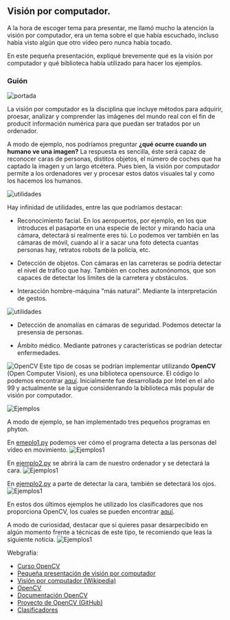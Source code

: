 ## Visión por computador.

A la hora de escoger tema para presentar, me llamó mucho la atención la visión por computador, era un tema sobre el que había escuchado, incluso había visto algún que otro vídeo pero nunca había tocado.

En este pequeña presentación, expliqué brevemente qué es la visión por computador y qué biblioteca había utilizado para hacer los ejemplos.

### Guión

![portada](https://github.com/sergiovp/PDIH/blob/master/Exposici%C3%B3n/images/P1.png)

La visión por computador es la disciplina que incluye métodos para adquirir, proesar, analizar y comprender las imágenes del mundo real con el fin de producit información numérica para que puedan ser tratados por un ordenador.

A modo de ejemplo, nos podríamos preguntar **¿qué ocurre cuando un humano ve una imagen?**
La respuesta es sencilla, éste será capaz de reconocer caras de personas, distitos objetos, el número de coches que ha captado la imagen y un largo etcétera. Pues bien, la visión por computador permite a los ordenadores ver y procesar estos datos visuales tal y como los hacemos los humanos.

![utilidades](https://github.com/sergiovp/PDIH/tree/master/Exposici%C3%B3n/images/P2.png)

Hay infinidad de utilidades, entre las que podríamos destacar:

+ Reconocimiento facial. En los aeropuertos, por ejemplo, en los que introduces el pasaporte en una especie de lector y mirando hacia una cámara, detectará si realmente eres tú. Lo podemos ver también en las cámaras de móvil, cuando al ir a sacar una foto detecta cuantas personas hay, retratos robots de la policia, etc.

+ Detección de objetos. Con cámaras en las carreteras se podría detectar el nivel de tráfico que hay. También en coches autonónomos, que son capaces de detectar los límites de la carretera y obstáculos.

+ Interacción hombre-máquina "más natural". Mediante la interpretación de gestos.

![utilidades](https://github.com/sergiovp/PDIH/tree/master/Exposici%C3%B3n/images/P3.png)

+ Detección de anomalías en cámaras de seguridad. Podemos detectar la presensia de personas.

+ Ámbito médico. Mediante patrones y características se podrían detectar enfermedades.

![OpenCV](https://github.com/sergiovp/PDIH/tree/master/Exposici%C3%B3n/images/P4.png)
Este tipo de cosas se podrían implementar utilizando **OpenCV** (Open Computer Vision), es una biblioteca opensource. El código lo podemos encontrar [aquí](https://github.com/opencv/opencv). Inicialmente fue desarrollada por Intel en el año 99 y actualmente se la sigue considenrando la biblioteca más popular de visión por computador.

![Ejemplos](https://github.com/sergiovp/PDIH/tree/master/Exposici%C3%B3n/images/P5.png)

A modo de ejemplo, se han implementado tres pequeños programas en phyton.

En [emeplo1.py]() podemos ver cómo el programa detecta a las personas del vídeo en movimiento.
![Ejemplos1](https://github.com/sergiovp/PDIH/tree/master/Exposici%C3%B3n/images/gente1.png)

En [ejemplo2.py]() se abrirá la cam de nuestro ordenador y se detectará la cara.
![Ejemplos1](https://github.com/sergiovp/PDIH/tree/master/Exposici%C3%B3n/images/yo1.png)

En [ejemplo2.py]() a parte de detectar la cara, también se detectará los ojos.
![Ejemplos1](https://github.com/sergiovp/PDIH/tree/master/Exposici%C3%B3n/images/yo2.png)

En estos dos últimos ejemplos he utilizado los clasificadores que nos proporciona OpenCV, los cuales se pueden encontrar [aquí](https://github.com/opencv/opencv/tree/master/data).

A modo de curiosidad, destacar que si quieres pasar desarpecibido en algún momento frente a técnicas de este tipo, te recomiendo que leas la siguiente noticia.
![Ejemplos1]()

Webgrafía:

+ [Curso OpenCV](https://www.youtube.com/playlist?list=PLS1QulWo1RIa7D1O6skqDQ-JZ1GGHKK-K)
+ [Pequeña presentación de visión por computador](http://www.ehu.eus/ccwintco/uploads/d/d4/PresentacionMundoVirtual.pdf)
+ [Visión por computador (Wikipedia)](https://www.google.es/url?sa=t&rct=j&q=&esrc=s&source=web&cd=8&cad=rja&uact=8&ved=2ahUKEwib96jL-sLpAhUnDWMBHUMXAaYQFjAHegQIEBAF&url=https%3A%2F%2Fes.wikipedia.org%2Fwiki%2FVisi%25C3%25B3n_artificial&usg=AOvVaw3h7AN6yrFwNY8Q2k32ujaF)
+ [OpenCV](https://opencv.org/)
+ [Documentación OpenCV](https://docs.opencv.org/)
+ [Proyecto de OpenCV (GitHub)](https://github.com/opencv/opencv)
+ [Clasificadores](https://github.com/opencv/opencv/tree/master/data)

